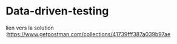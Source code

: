 # Data-driven-testing
 lien vers la solution :https://www.getpostman.com/collections/41739fff387a039b97ae
